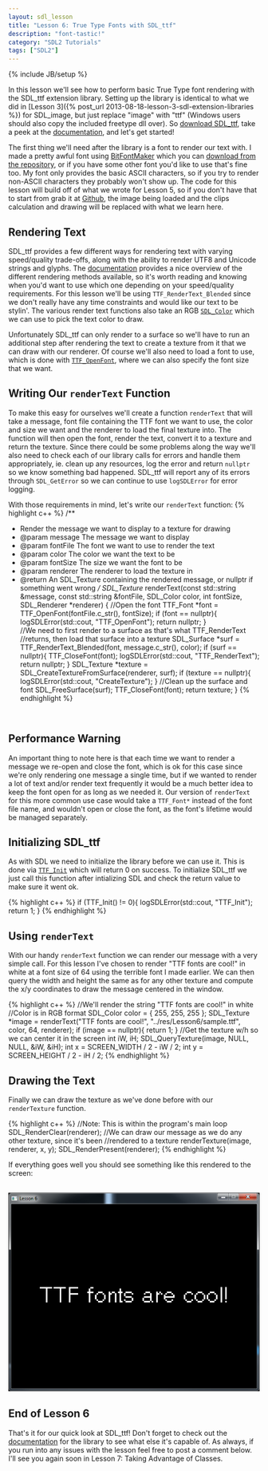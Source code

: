 ```yaml
---
layout: sdl_lesson
title: "Lesson 6: True Type Fonts with SDL_ttf"
description: "font-tastic!"
category: "SDL2 Tutorials"
tags: ["SDL2"]
---
```

{% include JB/setup %}

In this lesson we'll see how to perform basic True Type font rendering with the SDL_ttf extension library.
Setting up the library is identical to what we did in
[Lesson 3]({% post_url 2013-08-18-lesson-3-sdl-extension-libraries %}) for SDL_image, but just replace
"image" with "ttf" (Windows users should also copy the included freetype dll over). So [download SDL_ttf](http://www.libsdl.org/projects/SDL_ttf/),
take a peek at the [documentation](http://www.libsdl.org/projects/SDL_ttf/docs/index.html), and let's get started!

<!--more-->

The first thing we'll need after the library is a font to render our text with. I made a pretty awful font using
[BitFontMaker](http://www.pentacom.jp/pentacom/bitfontmaker2/) which you can
[download from the repository](https://github.com/Twinklebear/TwinklebearDev-Lessons/raw/master/res/Lesson6/sample.ttf), or if you have some other font you'd like to use that's fine too. My font only provides the basic ASCII characters, so if you try to render non-ASCII characters they probably won't show up.
The code for this lesson will build off of what we wrote for Lesson 5, so if you don't have that to start from grab it at [Github](https://github.com/Twinklebear/TwinklebearDev-Lessons/tree/master/Lesson5), the image being
loaded and the clips calculation and drawing will be replaced with what we learn here.

Rendering Text
-
SDL_ttf provides a few different ways for rendering text with varying speed/quality trade-offs, along with the
ability to render UTF8 and Unicode strings and glyphs. The [documentation](http://www.libsdl.org/projects/SDL_ttf/docs/SDL_ttf_42.html#SEC42) provides a nice overview of the different rendering methods available, so it's worth reading
and knowing when you'd want to use which one depending on your speed/quality requirements. For this lesson
we'll be using `TTF_RenderText_Blended` since we don't really have any time constraints and would like our
text to be stylin'. The various render text functions also take an RGB [`SDL_Color`](http://wiki.libsdl.org/SDL_Color)
which we can use to pick the text color to draw.

Unfortunately SDL_ttf can only render to a surface so we'll have to run an additional
step after rendering the text to create a texture from it that we can draw with our renderer. Of course we'll also
need to load a font to use, which is done with [`TTF_OpenFont`](http://www.libsdl.org/projects/SDL_ttf/docs/SDL_ttf_14.html#SEC14), where we can also specify the font size that we want.

Writing Our `renderText` Function
-
To make this easy for ourselves we'll create a function `renderText` that will take a message, font file containing
the TTF font we want to use, the color and size we want and the renderer to load the final texture into. The
function will then open the font, render the text, convert it to a texture and return the texture. Since there
could be some problems along the way we'll also need to check each of our library calls for errors and handle
them appropriately, ie. clean up any resources, log the error and return `nullptr` so we know something bad happened.
SDL_ttf will report any of its errors through `SDL_GetError` so we can continue to use `logSDLError`
for error logging.

With those requirements in mind, let's write our `renderText` function:
{% highlight c++ %}
/**
* Render the message we want to display to a texture for drawing
* @param message The message we want to display
* @param fontFile The font we want to use to render the text
* @param color The color we want the text to be
* @param fontSize The size we want the font to be
* @param renderer The renderer to load the texture in
* @return An SDL_Texture containing the rendered message, or nullptr if something went wrong
*/
SDL_Texture* renderText(const std::string &message, const std::string &fontFile,
	SDL_Color color, int fontSize, SDL_Renderer *renderer)
{
	//Open the font
	TTF_Font *font = TTF_OpenFont(fontFile.c_str(), fontSize);
	if (font == nullptr){
		logSDLError(std::cout, "TTF_OpenFont");
		return nullptr;
	}	
	//We need to first render to a surface as that's what TTF_RenderText
	//returns, then load that surface into a texture
	SDL_Surface *surf = TTF_RenderText_Blended(font, message.c_str(), color);
	if (surf == nullptr){
		TTF_CloseFont(font);
		logSDLError(std::cout, "TTF_RenderText");
		return nullptr;
	}
	SDL_Texture *texture = SDL_CreateTextureFromSurface(renderer, surf);
	if (texture == nullptr){
		logSDLError(std::cout, "CreateTexture");
	}
	//Clean up the surface and font
	SDL_FreeSurface(surf);
	TTF_CloseFont(font);
	return texture;
}
{% endhighlight %}
<br />

Performance Warning
-
An important thing to note here is that each time we want to render a message we re-open and close the font, which is
ok for this case since we're only rendering one message a single time, but if we wanted to render a lot of text
and/or render text frequently it would be a much better idea to keep the font open for as long as we needed it.
Our version of `renderText` for this more common use case would take a `TTF_Font*` instead of the font file name,
and wouldn't open or close the font, as the font's lifetime would be managed separately.

Initializing SDL_ttf
-
As with SDL we need to initialize the library before we can use it. This is done via
[`TTF_Init`](http://www.libsdl.org/projects/SDL_ttf/docs/SDL_ttf_8.html#SEC8) which will return 0 on success. To
initialize SDL_ttf we just call this function after intializing SDL and check the return value to make sure it went ok.

{% highlight c++ %}
if (TTF_Init() != 0){
	logSDLError(std::cout, "TTF_Init");
	return 1;
}
{% endhighlight %}
<br />

Using `renderText`
-
With our handy `renderText` function we can render our message with a very simple call. For this lesson I've chosen
to render "TTF fonts are cool!" in white at a font size of 64 using the terrible font I made earlier. We can
then query the width and height the same as for any other texture and compute the x/y coordinates to draw the
message centered in the window.

{% highlight c++ %}
//We'll render the string "TTF fonts are cool!" in white
//Color is in RGB format
SDL_Color color = { 255, 255, 255 };
SDL_Texture *image = renderText("TTF fonts are cool!", "../res/Lesson6/sample.ttf",
	color, 64, renderer);
if (image == nullptr){
	return 1;
}
//Get the texture w/h so we can center it in the screen
int iW, iH;
SDL_QueryTexture(image, NULL, NULL, &iW, &iH);
int x = SCREEN_WIDTH / 2 - iW / 2;
int y = SCREEN_HEIGHT / 2 - iH / 2;
{% endhighlight %}
<br />

Drawing the Text
-
Finally we can draw the texture as we've done before with our `renderTexture` function.

{% highlight c++ %}
//Note: This is within the program's main loop
SDL_RenderClear(renderer);
//We can draw our message as we do any other texture, since it's been
//rendered to a texture
renderTexture(image, renderer, x, y);
SDL_RenderPresent(renderer);
{% endhighlight %}
<br />

If everything goes well you should see something like this rendered to the screen:

<br />
<img class="centered" width="600" height="auto" src="/assets/img/lesson_6/ttf_fonts_example.png">
<br />


End of Lesson 6
-
That's it for our quick look at SDL_ttf! Don't forget to check out the [documentation](http://www.libsdl.org/projects/SDL_ttf/docs/index.html) for the library to see what else it's capable of. As always, if you run into any issues with
the lesson feel free to post a comment below. I'll see you again soon in Lesson 7: Taking Advantage of Classes.

